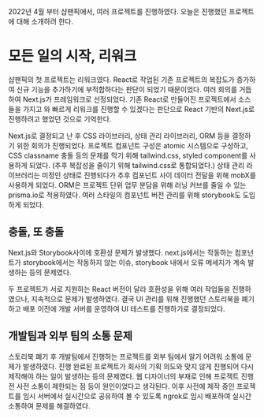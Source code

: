 2022년 4월 부터 샵팬픽에서, 여러 프로젝트를 진행하였다. 오늘은 진행했던 프로젝트에 대해 소개하려 한다.

# 모든 일의 시작, 리워크

샵팬픽의 첫 프로젝트는 리워크였다. React로 작업된 기존 프로젝트의 복잡도가 증가하여 신규 기능을 추가하기에 부적합하다는 판단이 되었기 때문이었다. 여러 회의를 거듭하여 Next.js가 프레임워크로 선정되었다. 기존 React로 만들어진 프로젝트에서 소스들을 가지고 와 빠르게 리워크를 진행할 수 있겠다는 판단으로 React 기반의 Next.js로 진행하려고 했었던 것으로 기억한다.

Next.js로 결정되고 난 후 CSS 라이브러리, 상태 관리 라이브러리, ORM 등을 결정하기 위한 회의가 진행되었다. 프로젝트 컴포넌트 구성은 atomic 시스템으로 구성하고, CSS classname 충돌 등의 문제를 막기 위해 tailwind.css, styled component를 사용하게 되었다. (추후 복잡성을 줄이기 위해 tailwind.css로 통합되었다.) 상태 관리 라이브러리는 미정인 상태로 진행되다가 추후 컴포넌트 사이 데이터 전달을 위해 mobX를 사용하게 되었다. ORM은 프로젝트 단위 업무 분담을 위해 러닝 커브를 줄일 수 있는 prisma.io로 적용하였다. 여러 스타일의 컴포넌트 버전 관리를 위해 storybook도 도입하게 되었다.

## 충돌, 또 충돌

Next.js와 Storybook사이에 호환성 문제가 발생했다. next.js에서는 작동하는 컴포넌트가 storybook에서는 작동하지 않는 이슈, storybook 내에서 오류 메세지가 계속 발생하는 등의 문제였다.

두 프로젝트가 서로 지원하는 React 버전이 달라 호환성을 위해 여러 작업들을 진행하였으나, 지속적으로 문제가 발생하였다. 결국 UI 관리를 위해 진행했던 스토리북을 폐기하고 배포 이전에 개발 서버를 운영하여 UI 테스트를 진행하기로 결정되었다.

## 개발팀과 외부 팀의 소통 문제

스토리북 폐기 후 개발팀에서 진행하는 프로젝트를 외부 팀에서 알기 어려워 소통에 문제가 발생하였다. 진행 완료된 프로젝트가 회사의 기획 의도와 맞지 않게 진행되어 다시 제작해야 하는 일이 발생하는 등의 문제였다. 웹 디자이너의 부재로 인해 프로젝트 진행 전 사전 소통이 제한되는 점 등이 원인이었다고 생각된다. 이후 사전에 제작 중인 프로젝트를 임시 서버에서 실시간으로 공유하여 볼 수 있도록 ngrok로 임시 배포하여 실시간 소통하여 문제를 해결하였다.

